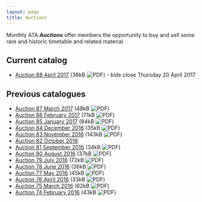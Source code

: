 ```yaml
---
layout: page
title: Auctions
---
```

Monthly ATA **_Auctions_** offer members the opportunity to buy and sell some rare and historic timetable and related material.

## Current catalog
* [Auction 88 April    2017](http://cdnb.austta.org.au/auctioncatalog201704issue.pdf) (36kB ![PDF](http://cdnb.austta.org.au/pdficon.svg)) - bids close Thursday 20 April 2017

## Previous catalogues
* [Auction 87 March    2017](http://cdnb.austta.org.au/auctioncatalog201703issue.pdf) (48kB ![PDF](http://cdnb.austta.org.au/pdficon.svg))
* [Auction 86 February 2017](http://cdnb.austta.org.au/auctioncatalog201702issue.pdf) (71kB ![PDF](http://cdnb.austta.org.au/pdficon.svg))
* [Auction 85 January  2017](http://cdnb.austta.org.au/auctioncatalog201701issue.pdf) (84kB ![PDF](http://cdnb.austta.org.au/pdficon.svg))
* [Auction 84 December 2016](http://cdnb.austta.org.au/auctioncatalog201612issue.pdf) (35kB ![PDF](http://cdnb.austta.org.au/pdficon.svg))
* [Auction 83 November 2016](http://cdnb.austta.org.au/auctioncatalog201611issue.pdf) (143kB ![PDF](http://cdnb.austta.org.au/pdficon.svg))
* [Auction 82 October 2016](auction201610.html)
* [Auction 81 September 2016](http://cdnb.austta.org.au/auctioncatalog201609issue.pdf) (34kB ![PDF](http://cdnb.austta.org.au/pdficon.svg))
* [Auction 80 August    2016](http://cdnb.austta.org.au/auctioncatalog201608issue.pdf) (37kB ![PDF](http://cdnb.austta.org.au/pdficon.svg))
* [Auction 79 July      2016](http://cdnb.austta.org.au/auctioncatalog201607issue.pdf) (72kB ![PDF](http://cdnb.austta.org.au/pdficon.svg))
* [Auction 78 June      2016](http://cdnb.austta.org.au/auctioncatalog201606issue.pdf) (36kB ![PDF](http://cdnb.austta.org.au/pdficon.svg))
* [Auction 77 May       2016](http://cdnb.austta.org.au/auctioncatalog201605issue.pdf) (45kB ![PDF](http://cdnb.austta.org.au/pdficon.svg))
* [Auction 76 April     2016](http://cdnb.austta.org.au/auctioncatalog201604issue.pdf) (33kB ![PDF](http://cdnb.austta.org.au/pdficon.svg))
* [Auction 75 March     2016](http://cdnb.austta.org.au/auctioncatalog201603issue.pdf) (62kB ![PDF](http://cdnb.austta.org.au/pdficon.svg))
* [Auction 74 February  2016](http://cdnb.austta.org.au/auctioncatalog201602issue.pdf) (43kB ![PDF](http://cdnb.austta.org.au/pdficon.svg))
